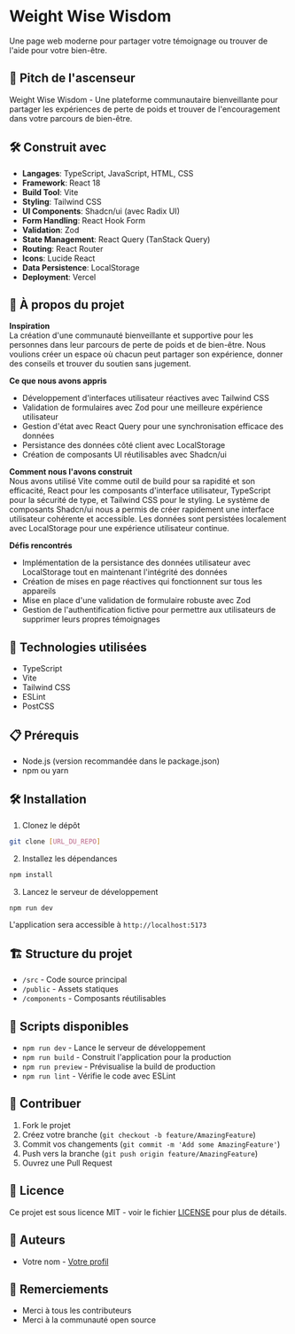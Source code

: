 # Weight Wise Wisdom

Une page web moderne pour partager votre témoignage ou trouver de l'aide pour votre bien-être.

## 🚀 Pitch de l'ascenseur

Weight Wise Wisdom - Une plateforme communautaire bienveillante pour partager les expériences de perte de poids et trouver de l'encouragement dans votre parcours de bien-être.

## 🛠️ Construit avec

- **Langages**: TypeScript, JavaScript, HTML, CSS
- **Framework**: React 18
- **Build Tool**: Vite
- **Styling**: Tailwind CSS
- **UI Components**: Shadcn/ui (avec Radix UI)
- **Form Handling**: React Hook Form
- **Validation**: Zod
- **State Management**: React Query (TanStack Query)
- **Routing**: React Router
- **Icons**: Lucide React
- **Data Persistence**: LocalStorage
- **Deployment**: Vercel

## 📖 À propos du projet

**Inspiration**  
La création d'une communauté bienveillante et supportive pour les personnes dans leur parcours de perte de poids et de bien-être. Nous voulions créer un espace où chacun peut partager son expérience, donner des conseils et trouver du soutien sans jugement.

**Ce que nous avons appris**  
- Développement d'interfaces utilisateur réactives avec Tailwind CSS
- Validation de formulaires avec Zod pour une meilleure expérience utilisateur
- Gestion d'état avec React Query pour une synchronisation efficace des données
- Persistance des données côté client avec LocalStorage
- Création de composants UI réutilisables avec Shadcn/ui

**Comment nous l'avons construit**  
Nous avons utilisé Vite comme outil de build pour sa rapidité et son efficacité, React pour les composants d'interface utilisateur, TypeScript pour la sécurité de type, et Tailwind CSS pour le styling. Le système de composants Shadcn/ui nous a permis de créer rapidement une interface utilisateur cohérente et accessible. Les données sont persistées localement avec LocalStorage pour une expérience utilisateur continue.

**Défis rencontrés**  
- Implémentation de la persistance des données utilisateur avec LocalStorage tout en maintenant l'intégrité des données
- Création de mises en page réactives qui fonctionnent sur tous les appareils
- Mise en place d'une validation de formulaire robuste avec Zod
- Gestion de l'authentification fictive pour permettre aux utilisateurs de supprimer leurs propres témoignages

## 🚀 Technologies utilisées

- TypeScript
- Vite
- Tailwind CSS
- ESLint
- PostCSS

## 📋 Prérequis

- Node.js (version recommandée dans le package.json)
- npm ou yarn

## 🛠️ Installation

1. Clonez le dépôt
```bash
git clone [URL_DU_REPO]
```

2. Installez les dépendances
```bash
npm install
```

3. Lancez le serveur de développement
```bash
npm run dev
```

L'application sera accessible à `http://localhost:5173`

## 🏗️ Structure du projet

- `/src` - Code source principal
- `/public` - Assets statiques
- `/components` - Composants réutilisables

## 🚀 Scripts disponibles

- `npm run dev` - Lance le serveur de développement
- `npm run build` - Construit l'application pour la production
- `npm run preview` - Prévisualise la build de production
- `npm run lint` - Vérifie le code avec ESLint

## 📝 Contribuer

1. Fork le projet
2. Créez votre branche (`git checkout -b feature/AmazingFeature`)
3. Commit vos changements (`git commit -m 'Add some AmazingFeature'`)
4. Push vers la branche (`git push origin feature/AmazingFeature`)
5. Ouvrez une Pull Request

## 📜 Licence

Ce projet est sous licence MIT - voir le fichier [LICENSE](LICENSE) pour plus de détails.

## 👥 Auteurs

- Votre nom - [Votre profil](votre-profil)

## 🙏 Remerciements

- Merci à tous les contributeurs
- Merci à la communauté open source
